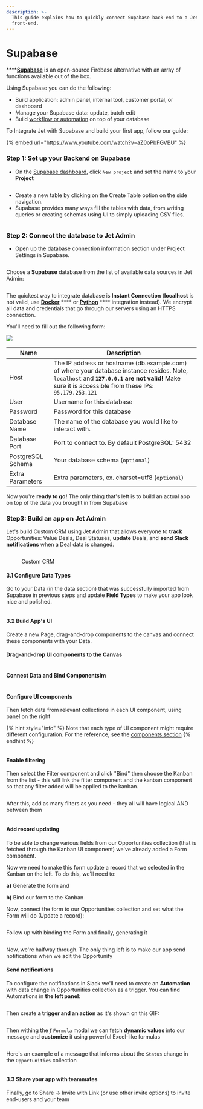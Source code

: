 ```yaml
---
description: >-
  This guide explains how to quickly connect Supabase back-end to a Jet Admin
  front-end.
---
```


# Supabase

****[**Supabase**](https://supabase.com/) is an open-source Firebase alternative with an array of functions available out of the box.&#x20;

Using Supabase you can do the following:

* Build application: admin panel, internal tool, customer portal, or dashboard
* Manage your Supabase data: update, batch edit
* Build [workflow or automation](../workflow/) on top of your database

To Integrate Jet with Supabase and build your first app, follow our guide:

{% embed url="https://www.youtube.com/watch?v=aZ0oPbFGVBU" %}

### Step 1: Set up your Backend on Supabase <a href="#step-1-set-up-your-backend-on-supabase" id="step-1-set-up-your-backend-on-supabase"></a>

* On the [Supabase dashboard](https://app.supabase.com/), click `New project` and set the name to your **Project**

<figure><img src="../../.gitbook/assets/create-project-supabase-01-4d5930cd172cfc466c97c604b3e1e135.png" alt=""><figcaption></figcaption></figure>

* Create a new table by clicking on the Create Table option on the side navigation.
* Supabase provides many ways fill the tables with data, from writing queries or creating schemas using UI to simply uploading CSV files.&#x20;

<figure><img src="../../.gitbook/assets/create-table-supabase-02-28784eb3dee81672533685563971e45b.png" alt=""><figcaption></figcaption></figure>

### Step 2: Connect the database to Jet Admin <a href="#step-2-connect-the-database-to-appsmith" id="step-2-connect-the-database-to-appsmith"></a>

* Open up the database connection information section under Project Settings in Supabase.

<figure><img src="../../.gitbook/assets/supabase.jpg" alt=""><figcaption></figcaption></figure>

Choose a **Supabase** database from the list of available data sources in Jet Admin:

<figure><img src="../../.gitbook/assets/123.jpg" alt=""><figcaption></figcaption></figure>

The quickest way to integrate database is **Instant Connection** (**localhost** is not valid, use [**Docker**](postgresql-integration/docker-installation.md) **** or [**Python**](postgresql-integration/python-app-installation.md) **** integration instead). We encrypt all data and credentials that go through our servers using an HTTPS connection.

You'll need to fill out the following form:

![](<../../.gitbook/assets/image (818).png>)

| Name               | Description                                                                                                                                                                                           |
| ------------------ | ----------------------------------------------------------------------------------------------------------------------------------------------------------------------------------------------------- |
| Host               | The IP address or hostname (db.example.com) of where your database instance resides. Note, `localhost` and **`127.0.0.1` are not valid!** Make sure it is accessible from these IPs: `95.179.253.121` |
| User               | Username for this database                                                                                                                                                                            |
| Password           | Password for this database                                                                                                                                                                            |
| Database Name      | The name of the database you would like to interact with.                                                                                                                                             |
| Database Port      | Port to connect to. By default PostgreSQL: 5432                                                                                                                                                       |
| PostgreSQL Schema  | Your database schema (`optional`)                                                                                                                                                                     |
| Extra Parameters   | Extra parameters, ex. charset=utf8 (`optional`)                                                                                                                                                       |

Now you're **ready to go!** The only thing that's left is to build an actual app on top of the data you brought in from Supabase

### Step3: Build an app on Jet Admin

Let's build Custom CRM using Jet Admin that allows everyone to **track** Opportunities: Value Deals, Deal Statuses, **update** Deals, and **send Slack notifications** when a Deal data is changed.

<figure><img src="../../.gitbook/assets/OpportunityDashboard.png" alt=""><figcaption><p>Custom CRM</p></figcaption></figure>

#### 3.1 Configure Data Types

Go to your Data (in the data section) that was successfully imported from Supabase in previous steps and update **Field Types** to make your app look nice and polished.&#x20;

<figure><img src="../../.gitbook/assets/image (2) (3) (1).png" alt=""><figcaption></figcaption></figure>

#### 3.2 Build App's UI

Create a new Page, drag-and-drop components to the canvas and connect these components with your Data.

#### Drag-and-drop UI components to the Canvas

<figure><img src="../../.gitbook/assets/zsrxhdcsr.gif" alt=""><figcaption></figcaption></figure>

#### Connect Data and Bind Componentsim

<figure><img src="../../.gitbook/assets/xfkcj.gif" alt=""><figcaption></figcaption></figure>

#### Configure UI components

Then fetch data from relevant collections in each UI component, using panel on the right

{% hint style="info" %}
Note that each type of UI component might require different configuration. For the reference, see the [components section](../components/)
{% endhint %}

<figure><img src="../../.gitbook/assets/dxhtcfty.JPG" alt=""><figcaption></figcaption></figure>

#### Enable filtering

Then select the Filter component and click "Bind" then choose the Kanban from the list - this will link the filter component and the kanban component so that any filter added will be applied to the kanban.

<figure><img src="../../.gitbook/assets/dtxjfgy.JPG" alt=""><figcaption></figcaption></figure>

After this, add as many filters as you need - they all will have logical AND between them

<figure><img src="../../.gitbook/assets/Screenshot (203).png" alt=""><figcaption></figcaption></figure>

#### Add record updating

To be able to change various fields from our Opportunities collection (that is fetched through the Kanban UI component) we've already added a Form component.

Now we need to make this form update a record that we selected in the Kanban on the left. To do this, we'll need to:&#x20;

**a)** Generate the form and&#x20;

**b)** Bind our form to the Kanban

Now, connect the form to our Opportunities collection and set what the Form will do (Update a record):

<figure><img src="../../.gitbook/assets/dxtjcvy.gif" alt=""><figcaption></figcaption></figure>

Follow up with binding the Form and finally, generating it

<figure><img src="../../.gitbook/assets/zxjncvgybu.gif" alt=""><figcaption></figcaption></figure>

Now, we're halfway through. The only thing left is to make our app send notifications when we adit the Opportunity

#### Send notifications

To configure the notifications in Slack we'll need to create an **Automation** with data change in Opportunities collection as a trigger. You can find Automations in **the left panel**:

<figure><img src="../../.gitbook/assets/Screenshot (205).png" alt=""><figcaption></figcaption></figure>

Then create **a trigger and an action** as it's shown on this GIF:

<figure><img src="../../.gitbook/assets/gkvu78.gif" alt=""><figcaption></figcaption></figure>

Then withing the _f_ `Formula` modal we can fetch **dynamic values** into our message and **customize** it using powerful Excel-like formulas

<figure><img src="../../.gitbook/assets/Screenshot (204).png" alt=""><figcaption></figcaption></figure>

Here's an example of a message that informs about the `Status` change in the `Opportunities` collection&#x20;

<figure><img src="../../.gitbook/assets/fxjchf.JPG" alt=""><figcaption></figcaption></figure>

#### 3.3 Share your app with teammates

Finally, go to Share -> Invite with Link (or use other invite options) to invite end-users and your team

<figure><img src="../../.gitbook/assets/szrhxdcgt5.gif" alt=""><figcaption></figcaption></figure>

